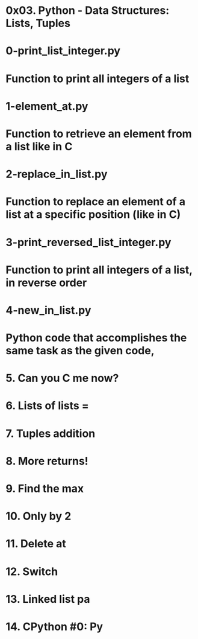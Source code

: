 # 0x03. Python - Data Structures: Lists, Tuples

# 0-print_list_integer.py
# Function to print all integers of a list

# 1-element_at.py
# Function to retrieve an element from a list like in C

# 2-replace_in_list.py
# Function to replace an element of a list at a specific position (like in C)


# 3-print_reversed_list_integer.py
# Function to print all integers of a list, in reverse order


# 4-new_in_list.py
# Python code that accomplishes the same task as the given code,

# 5. Can you C me now?

# 6. Lists of lists = 

# 7. Tuples addition

# 8. More returns!

# 9. Find the max

# 10. Only by 2

# 11. Delete at

# 12. Switch

# 13. Linked list pa

# 14. CPython #0: Py
